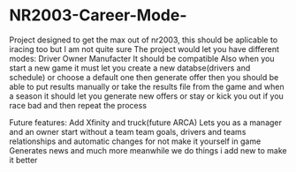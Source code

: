 # NR2003-Career-Mode-
Project designed to get the max out of nr2003, this should be aplicable to iracing too but I am not quite sure
The project would let you have different modes:
Driver
Owner
Manufacter
It should be compatible
Also when you start a new game it must let you create a new databse(drivers and schedule) or choose a default one
then generate offer
then you should be able to put results manually or take the results file from the game
and when a season it should let you generate new offers or stay or kick you out if you race bad
and then repeat the process

Future features:
Add Xfinity and truck(future ARCA)
Lets you as a manager and an owner start without a team
team goals, drivers and teams relationships
and automatic changes for not make it yourself in game
Generates news
and much more meanwhile we do things i add new to make it better
